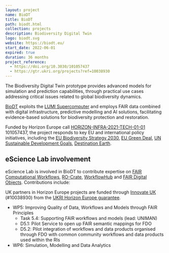 ```yaml
---
layout: project
name: BioDT
title: BioDT
path: biodt.html
collection: projects
description: Biodiversity Digital Twin
logo: biodt.svg
website: https://biodt.eu/
start_date: 2022-06-01
expired: true
duration: 36 months
project_reference:
  - https://doi.org/10.3030/101057437
  - https://gtr.ukri.org/projects?ref=10038930
---
```


The Biodiversity Digital Twin prototype provides advanced models for simulation and prediction capabilities, through practical use cases addressing critical issues related to global biodiversity dynamics.

[BioDT](https://biodt.eu/) exploits the [LUMI Supercomputer](https://www.lumi-supercomputer.eu/) and employs FAIR data combined with digital infrastructure, predictive modelling and AI solutions, facilitating evidence-based solutions for biodiversity protection and restoration.

Funded by Horizon Europe call [HORIZON-INFRA-2021-TECH-01-01](https://ec.europa.eu/info/funding-tenders/opportunities/portal/screen/opportunities/topic-details/horizon-infra-2021-tech-01-01) 101057437, the project responds to key EU and international policy initiatives, including the [EU Biodiversity Strategy 2030](https://environment.ec.europa.eu/strategy/biodiversity-strategy-2030_en), [EU Green Deal](https://ec.europa.eu/info/strategy/priorities-2019-2024/european-green-deal_en), [UN Sustainable Development Goals](https://sdgs.un.org/goals), [Destination Earth](https://digital-strategy.ec.europa.eu/en/policies/destination-earth).

## eScience Lab involvement

eScience Lab is involved in BioDT to contribute expertise on [FAIR Computational Workflows](https://workflows.community/groups/fair/), [RO-Crate](https://w3id.org/ro/crate), [WorkflowHub](/products/workflowhub/) and [FAIR Digital Objects](https://fairdo.org/). Contributions include:

UK partners in Horizon Europe projects are funded through [Innovate UK](https://www.ukri.org/councils/innovate-uk/) (#10038930) from the [UKRI Horizon Europe guarantee](https://www.ukri.org/apply-for-funding/apply-for-horizon-europe-guarantee-funding/).

* WP5: Improving Quality of Data, Workflows and Models through FAIR Principles
  - Task 5.4: Supporting FAIR workflows and models (lead: UNIMAN)
  - D5.1: Pilot Service to open up FAIR semantic mappings for FDO 
  - D5.2: Pilot integration of workflows and data products organised through FDO with common community workflows and data products used within the RIs
* WP6: Simulation, Modelling and Data Analytics

